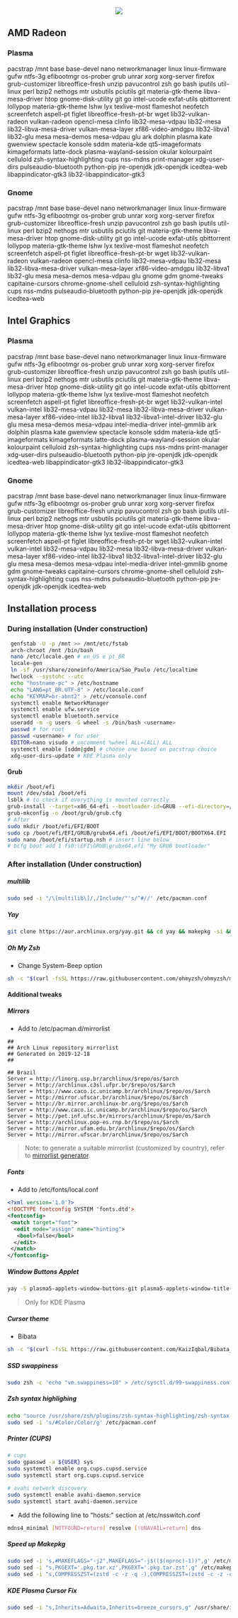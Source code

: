 <div align="center">
  <img src="https://www.archlinux.org/static/logos/archlinux-logo-dark-90dpi.ebdee92a15b3.png">
</div>


## AMD Radeon
### Plasma
pacstrap /mnt base base-devel nano networkmanager linux linux-firmware gufw ntfs-3g efibootmgr os-prober grub unrar xorg xorg-server firefox grub-customizer libreoffice-fresh unzip pavucontrol zsh go bash iputils util-linux perl bzip2 nethogs mtr usbutils pciutils git materia-gtk-theme libva-mesa-driver htop gnome-disk-utility git go intel-ucode exfat-utils qbittorrent lollypop materia-gtk-theme lshw lyx texlive-most flameshot neofetch screenfetch aspell-pt figlet libreoffice-fresh-pt-br wget lib32-vulkan-radeon vulkan-radeon opencl-mesa clinfo lib32-mesa-vdpau lib32-mesa lib32-libva-mesa-driver vulkan-mesa-layer xf86-video-amdgpu lib32-libva1 lib32-glu mesa mesa-demos mesa-vdpau glu ark dolphin plasma kate gwenview spectacle konsole sddm materia-kde qt5-imageformats kimageformats latte-dock plasma-wayland-session okular kolourpaint celluloid zsh-syntax-highlighting cups nss-mdns print-manager xdg-user-dirs pulseaudio-bluetooth python-pip jre-openjdk jdk-openjdk icedtea-web libappindicator-gtk3 lib32-libappindicator-gtk3

### Gnome
pacstrap /mnt base base-devel nano networkmanager linux linux-firmware gufw ntfs-3g efibootmgr os-prober grub unrar xorg xorg-server firefox grub-customizer libreoffice-fresh unzip pavucontrol zsh go bash iputils util-linux perl bzip2 nethogs mtr usbutils pciutils git materia-gtk-theme libva-mesa-driver htop gnome-disk-utility git go intel-ucode exfat-utils qbittorrent lollypop materia-gtk-theme lshw lyx texlive-most flameshot neofetch screenfetch aspell-pt figlet libreoffice-fresh-pt-br wget lib32-vulkan-radeon vulkan-radeon opencl-mesa clinfo lib32-mesa-vdpau lib32-mesa lib32-libva-mesa-driver vulkan-mesa-layer xf86-video-amdgpu lib32-libva1 lib32-glu mesa mesa-demos mesa-vdpau glu gnome gdm gnome-tweaks capitaine-cursors chrome-gnome-shell celluloid zsh-syntax-highlighting cups nss-mdns pulseaudio-bluetooth python-pip jre-openjdk jdk-openjdk icedtea-web


## Intel Graphics
### Plasma
pacstrap /mnt base base-devel nano networkmanager linux linux-firmware gufw ntfs-3g efibootmgr os-prober grub unrar xorg xorg-server firefox grub-customizer libreoffice-fresh unzip pavucontrol zsh go bash iputils util-linux perl bzip2 nethogs mtr usbutils pciutils git materia-gtk-theme libva-mesa-driver htop gnome-disk-utility git go intel-ucode exfat-utils qbittorrent lollypop materia-gtk-theme lshw lyx texlive-most flameshot neofetch screenfetch aspell-pt figlet libreoffice-fresh-pt-br wget lib32-vulkan-intel vulkan-intel lib32-mesa-vdpau lib32-mesa lib32-libva-mesa-driver vulkan-mesa-layer xf86-video-intel lib32-libva1 lib32-libva1-intel-driver lib32-glu glu mesa mesa-demos mesa-vdpau intel-media-driver intel-gmmlib ark dolphin plasma kate gwenview spectacle konsole sddm materia-kde qt5-imageformats kimageformats latte-dock plasma-wayland-session okular kolourpaint celluloid zsh-syntax-highlighting cups nss-mdns print-manager xdg-user-dirs pulseaudio-bluetooth python-pip jre-openjdk jdk-openjdk icedtea-web libappindicator-gtk3 lib32-libappindicator-gtk3

### Gnome
pacstrap /mnt base base-devel nano networkmanager linux linux-firmware gufw ntfs-3g efibootmgr os-prober grub unrar xorg xorg-server firefox grub-customizer libreoffice-fresh unzip pavucontrol zsh go bash iputils util-linux perl bzip2 nethogs mtr usbutils pciutils git materia-gtk-theme libva-mesa-driver htop gnome-disk-utility git go intel-ucode exfat-utils qbittorrent lollypop materia-gtk-theme lshw lyx texlive-most flameshot neofetch screenfetch aspell-pt figlet libreoffice-fresh-pt-br wget lib32-vulkan-intel vulkan-intel lib32-mesa-vdpau lib32-mesa lib32-libva-mesa-driver vulkan-mesa-layer xf86-video-intel lib32-libva1 lib32-libva1-intel-driver lib32-glu glu mesa mesa-demos mesa-vdpau intel-media-driver intel-gmmlib gnome gdm gnome-tweaks capitaine-cursors chrome-gnome-shell celluloid zsh-syntax-highlighting cups nss-mdns pulseaudio-bluetooth python-pip jre-openjdk jdk-openjdk icedtea-web

## Installation process
### During installation (Under construction)
```bash
 genfstab -U -p /mnt >> /mnt/etc/fstab
 arch-chroot /mnt /bin/bash
 nano /etc/locale.gen # en_US e pt_BR
 locale-gen
 ln -sf /usr/share/zoneinfo/America/Sao_Paulo /etc/localtime
 hwclock --systohc --utc
 echo "hostname-pc" > /etc/hostname
 echo "LANG=pt_BR.UTF-8" > /etc/locale.conf
 echo "KEYMAP=br-abnt2" > /etc/vconsole.conf
 systemctl enable NetworkManager
 systemctl enable ufw.service
 systemctl enable bluetooth.service 
 useradd -m -g users -G wheel -s /bin/bash <username>
 passwd # for root
 passwd <username> # for user
 EDITOR=nano visudo # uncomment %wheel ALL=(ALL) ALL
 systemctl enable [sddm|gdm] # choose one based on pacstrap choice
 xdg-user-dirs-update # KDE Plasma only
```
#### Grub

```bash
mkdir /boot/efi
mount /dev/sda1 /boot/efi
lsblk # to check if everything is mounted correctly
grub-install --target=x86_64-efi --bootloader-id=GRUB --efi-directory=/boot/efi --recheck
grub-mkconfig -o /boot/grub/grub.cfg
# After
sudo mkdir /boot/efi/EFI/BOOT
sudo cp /boot/efi/EFI/GRUB/grubx64.efi /boot/efi/EFI/BOOT/BOOTX64.EFI
sudo nano /boot/efi/startup.nsh # insert line below
# bcfg boot add 1 fs0:\EFI\GRUB\grubx64.efi "My GRUB bootloader"
```
### After installation (Under construction)
##### multilib 
```bash
sudo sed -i "/\[multilib\]/,/Include/"'s/^#//' /etc/pacman.conf
```

##### Yay
```bash
git clone https://aur.archlinux.org/yay.git && cd yay && makepkg -si && cd .. && rm -r yay
```
##### Oh My Zsh
 - Change System-Beep option
```bash
sh -c "$(curl -fsSL https://raw.githubusercontent.com/ohmyzsh/ohmyzsh/master/tools/install.sh)"
```

#### Additional tweaks

##### Mirrors
 - Add to /etc/pacman.d/mirrorlist
```
##
## Arch Linux repository mirrorlist
## Generated on 2019-12-18
##

## Brazil
Server = http://linorg.usp.br/archlinux/$repo/os/$arch
Server = http://archlinux.c3sl.ufpr.br/$repo/os/$arch
Server = https://www.caco.ic.unicamp.br/archlinux/$repo/os/$arch
Server = http://mirror.ufscar.br/archlinux/$repo/os/$arch
Server = http://br.mirror.archlinux-br.org/$repo/os/$arch
Server = http://www.caco.ic.unicamp.br/archlinux/$repo/os/$arch
Server = http://pet.inf.ufsc.br/mirrors/archlinux/$repo/os/$arch
Server = http://archlinux.pop-es.rnp.br/$repo/os/$arch
Server = http://mirror.ufam.edu.br/archlinux/$repo/os/$arch
Server = http://mirror.ufscar.br/archlinux/$repo/os/$arch
```
  > Note: to generate a suitable mirrorlist (customized by country), refer to [mirrorlist generator](https://www.archlinux.org/mirrorlist/).

##### Fonts
 - Add to /etc/fonts/local.conf
```xml
<?xml version='1.0'?>
<!DOCTYPE fontconfig SYSTEM 'fonts.dtd'>  
<fontconfig>
 <match target="font">
  <edit mode="assign" name="hinting">
   <bool>false</bool>
  </edit>
 </match>
</fontconfig>
```

##### Window Buttons Applet
```bash
yay -S plasma5-applets-window-buttons-git plasma5-applets-window-title-git
```
> Only for KDE Plasma

##### Cursor theme
 - Bibata
```bash
sh -c "$(curl -fsSL https://raw.githubusercontent.com/KaizIqbal/Bibata_Cursor/master/Bibata.sh)"
```

##### SSD swappiness
 ```bash
sudo zsh -c 'echo "vm.swappiness=10" > /etc/sysctl.d/99-swappiness.conf' 
```
 
##### Zsh syntax highlighing
 ```bash
 echo "source /usr/share/zsh/plugins/zsh-syntax-highlighting/zsh-syntax-highlighting.zsh" >> .zshrc
 sudo sed -i 's/#Color/Color/g' /etc/pacman.conf
 ```
 
##### Printer (CUPS)
```bash
# cups
sudo gpasswd -a ${USER} sys
sudo systemctl enable org.cups.cupsd.service
sudo systemctl start org.cups.cupsd.service

# avahi network discovery
sudo systemctl enable avahi-daemon.service
sudo systemctl start avahi-daemon.service
```
- Add the following line to "hosts:" section at /etc/nsswitch.conf
```bash
mdns4_minimal [NOTFOUND=return] resolve [!UNAVAIL=return] dns
```
##### Speed up Makepkg
```bash
sudo sed -i 's,#MAKEFLAGS="-j2",MAKEFLAGS="-j$(($(nproc)-1))",g' /etc/makepkg.conf
sudo sed -i "s,PKGEXT='.pkg.tar.xz',PKGEXT='.pkg.tar.zst',g" /etc/makepkg.conf
sudo sed -i "s,COMPRESSZST=(zstd -c -z -q -),COMPRESSZST=(zstd -c -z -q - --threads=$(($(nproc)-1))),g" /etc/makepkg.conf
```
##### KDE Plasma Cursor Fix
```bash
sudo sed -i "s,Inherits=Adwaita,Inherits=breeze_cursors,g" /usr/share/icons/default/index.theme
```
